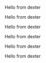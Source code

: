  
 
Hello from dexter
 
Hello from dexter
 
Hello from dexter
 
Hello from dexter
 
Hello from dexter
 
Hello from dexter

